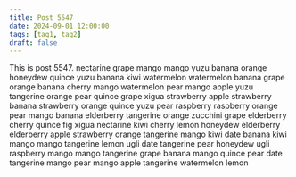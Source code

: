 ```yaml
---
title: Post 5547
date: 2024-09-01 12:00:00
tags: [tag1, tag2]
draft: false
---
```

This is post 5547.
nectarine
grape
mango
mango
yuzu
banana
orange
honeydew
quince
yuzu
banana
kiwi
watermelon
watermelon
banana
grape
orange
banana
cherry
mango
watermelon
pear
mango
apple
yuzu
tangerine
orange
pear
quince
grape
xigua
strawberry
apple
strawberry
banana
strawberry
orange
quince
yuzu
pear
raspberry
raspberry
orange
pear
mango
banana
elderberry
tangerine
orange
zucchini
grape
elderberry
cherry
quince
fig
xigua
nectarine
kiwi
cherry
lemon
honeydew
elderberry
elderberry
apple
strawberry
orange
tangerine
mango
kiwi
date
banana
kiwi
mango
mango
tangerine
lemon
ugli
date
tangerine
pear
honeydew
ugli
raspberry
mango
mango
tangerine
grape
banana
mango
quince
pear
date
tangerine
mango
pear
mango
apple
tangerine
watermelon
lemon
